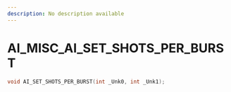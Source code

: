 ```yaml
---
description: No description available 
---
```


# AI_MISC\_AI_SET_SHOTS_PER_BURST

```cpp
void AI_SET_SHOTS_PER_BURST(int _Unk0, int _Unk1);
```